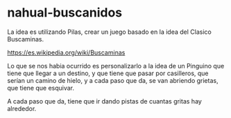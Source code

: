 # nahual-buscanidos
La idea es utilizando Pilas, crear un juego basado en la idea del Clasico Buscaminas.   

https://es.wikipedia.org/wiki/Buscaminas

Lo que se nos habia ocurrido es personalizarlo a la idea de un Pinguino que tiene que llegar a un destino, y que tiene que pasar por casilleros, que serían un camino de hielo, y a cada paso que da, se van abriendo grietas, que tiene que esquivar.  

A cada paso que da, tiene que ir dando pistas de cuantas gritas hay alrededor.


